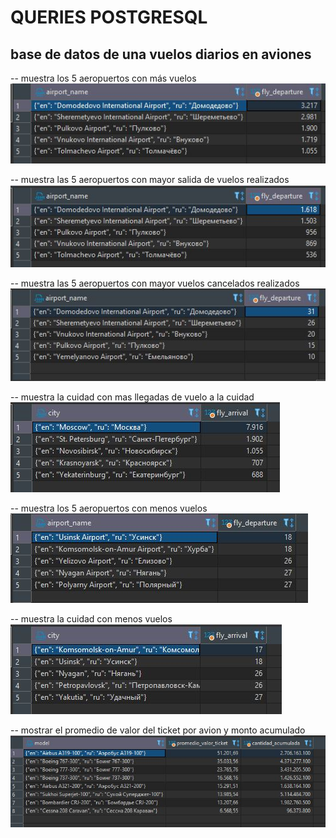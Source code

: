 # QUERIES POSTGRESQL

## base de datos de una vuelos diarios en aviones

-- muestra los 5 aeropuertos con más vuelos
![App Screenshot](https://github.com/ariescacy9/queries_data/blob/master/img/Captura1.JPG?raw=true)

-- muestra las 5 aeropuertos con mayor salida de vuelos realizados
![App Screenshot](https://github.com/ariescacy9/queries_data/blob/master/img/Captura2.JPG?raw=true)

-- muestra las 5 aeropuertos con mayor vuelos cancelados realizados
![App Screenshot](https://github.com/ariescacy9/queries_data/blob/master/img/Captura3.JPG?raw=true)

-- muestra la cuidad con mas llegadas de vuelo a la cuidad
![App Screenshot](https://github.com/ariescacy9/queries_data/blob/master/img/Captura4.JPG?raw=true)

-- muestra los 5 aeropuertos con menos vuelos
![App Screenshot](https://github.com/ariescacy9/queries_data/blob/master/img/Captura5.JPG?raw=true)

-- muestra la cuidad con menos vuelos
![App Screenshot](https://github.com/ariescacy9/queries_data/blob/master/img/Captura6.JPG?raw=true)

-- mostrar el promedio de valor del ticket por avion y monto acumulado
![App Screenshot](https://github.com/ariescacy9/queries_data/blob/master/img/Captura7.JPG?raw=true)
